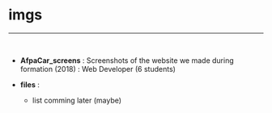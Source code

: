 # imgs
--------------

<br>

* **AfpaCar_screens** : Screenshots of the website we made during formation (2018) : Web Developer
(6 students)


* **files** :
    * list comming later (maybe)
